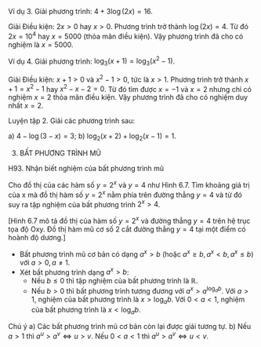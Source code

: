Ví dụ 3. Giải phương trình: $4 + 3\log(2x) = 16$.

Giải
Điều kiện: $2x > 0$ hay $x > 0$.
Phương trình trở thành $\log(2x) = 4$. Từ đó $2x = 10^4$ hay $x = 5000$ (thỏa mãn điều kiện).
Vậy phương trình đã cho có nghiệm là $x = 5000$.

Ví dụ 4. Giải phương trình: $\log_3(x + 1) = \log_3(x^2 - 1)$.

Giải
Điều kiện: $x + 1 > 0$ và $x^2 - 1 > 0$, tức là $x > 1$.
Phương trình trở thành $x + 1 = x^2 - 1$ hay $x^2 - x - 2 = 0$.
Từ đó tìm được $x = -1$ và $x = 2$ nhưng chỉ có nghiệm $x = 2$ thỏa mãn điều kiện.
Vậy phương trình đã cho có nghiệm duy nhất $x = 2$.

Luyện tập 2. Giải các phương trình sau:

a) $4 - \log(3 - x) = 3$;        b) $\log_2(x + 2) + \log_2(x - 1) = 1$.

3. BẤT PHƯƠNG TRÌNH MŨ

H93. Nhận biết nghiệm của bất phương trình mũ

Cho đồ thị của các hàm số $y = 2^x$ và $y = 4$ như Hình 6.7. Tìm khoảng giá trị của x mà đồ thị hàm số $y = 2^x$ nằm phía trên đường thẳng $y = 4$ và từ đó suy ra tập nghiệm của bất phương trình $2^x > 4$.

[Hình 6.7 mô tả đồ thị của hàm số $y = 2^x$ và đường thẳng $y = 4$ trên hệ trục tọa độ Oxy. Đồ thị hàm mũ cơ số 2 cắt đường thẳng $y = 4$ tại một điểm có hoành độ dương.]

- Bất phương trình mũ cơ bản có dạng $a^x > b$ (hoặc $a^x \geq b, a^x < b, a^x \leq b$) với $a > 0, a \neq 1$.
- Xét bất phương trình dạng $a^x > b$:
  - Nếu $b \leq 0$ thì tập nghiệm của bất phương trình là $\mathbb{R}$.
  - Nếu $b > 0$ thì bất phương trình tương đương với $a^x > a^{\log_a b}$.
    Với $a > 1$, nghiệm của bất phương trình là $x > \log_a b$.
    Với $0 < a < 1$, nghiệm của bất phương trình là $x < \log_a b$.

Chú ý
a) Các bất phương trình mũ cơ bản còn lại được giải tương tự.
b) Nếu $a > 1$ thì $a^u > a^v \Leftrightarrow u > v$.
   Nếu $0 < a < 1$ thì $a^u > a^v \Leftrightarrow u < v$.